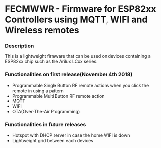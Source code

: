 # FECMWWR - Firmware for ESP82xx Controllers using MQTT, WIFI and Wireless remotes

### Description
This is a lightweight firmware that can be used on devices containing a ESP82xx chip such as the Arilux LCxx series.

### Functionalities on first release(November 4th 2018)
 - Programmable Single Button RF remote actions when you click the remote in using a pattern
 - Programmable Multi Button RF remote action
 - MQTT
 - WIFI
 - OTA(Over-The-Air Programming)
 
### Functionalities in future releases
 - Hotspot with DHCP server in case the home WIFI is down
 - Lightweight grid between each devices
